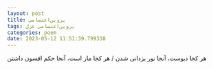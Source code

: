 ```yaml
---
layout: post
title: پروین‌اعتصامی
tags: پروین‌اعتصامی غزل
categories: poem
date: 2023-05-12 11:51:39.799338
---
```


هر کجا دیوست، آنجا نور یزدانی شدن / هر کجا مار است، آنجا حکم افسون داشتن